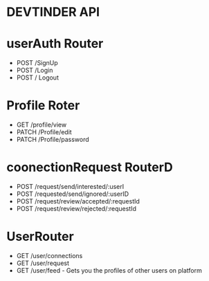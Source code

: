 # DEVTINDER API


# userAuth Router
- POST /SignUp
- POST /Login
- POST / Logout

# Profile Roter

- GET /profile/view
- PATCH /Profile/edit
- PATCH /Profile/password

# coonectionRequest  RouterD
- POST /request/send/interested/:userI
- POST /requested/send/ignored/:userID
- POST /request/review/accepted/:requestId
- POST /request/review/rejected/:requestId

# UserRouter
- GET /user/connections
- GET /user/request
- GET /user/feed - Gets you the profiles of other users on platform